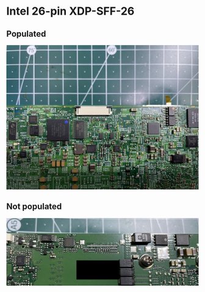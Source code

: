 # Intel 26-pin XDP-SFF-26
## Populated
![Populated](./XDP/XDP-SFF-26_P.jpg)
## Not populated
![Not populated](./XDP/XDP-SFF-26_NP.jpg)